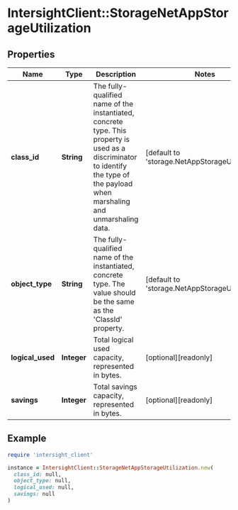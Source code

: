 # IntersightClient::StorageNetAppStorageUtilization

## Properties

| Name | Type | Description | Notes |
| ---- | ---- | ----------- | ----- |
| **class_id** | **String** | The fully-qualified name of the instantiated, concrete type. This property is used as a discriminator to identify the type of the payload when marshaling and unmarshaling data. | [default to &#39;storage.NetAppStorageUtilization&#39;] |
| **object_type** | **String** | The fully-qualified name of the instantiated, concrete type. The value should be the same as the &#39;ClassId&#39; property. | [default to &#39;storage.NetAppStorageUtilization&#39;] |
| **logical_used** | **Integer** | Total logical used capacity, represented in bytes. | [optional][readonly] |
| **savings** | **Integer** | Total savings capacity, represented in bytes. | [optional][readonly] |

## Example

```ruby
require 'intersight_client'

instance = IntersightClient::StorageNetAppStorageUtilization.new(
  class_id: null,
  object_type: null,
  logical_used: null,
  savings: null
)
```

